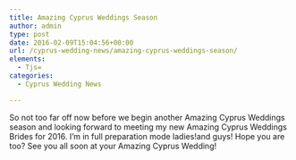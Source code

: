 ```yaml
---
title: Amazing Cyprus Weddings Season
author: admin
type: post
date: 2016-02-09T15:04:56+00:00
url: /cyprus-wedding-news/amazing-cyprus-weddings-season/
elements:
  - Tjs=
categories:
  - Cyprus Wedding News

---
```

So not too far off now before we begin another Amazing Cyprus Weddings season and looking forward to meeting my new Amazing Cyprus Weddings Brides for 2016. I&#8217;m in full preparation mode ladies!and guys! Hope you are too? See you all soon at your Amazing Cyprus Wedding!